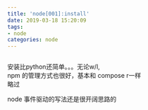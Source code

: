 ```yaml
---
title: 'node[001]:install'
date: 2019-03-18 15:20:09
tags: 
- node
categories: node
---
```


```node

```

安装比python还简单。。。无论w/l,  
npm 的管理方式也很好，基本和 compose r一样  
略过  

node 事件驱动的写法还是很开阔思路的